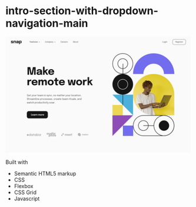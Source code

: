 # intro-section-with-dropdown-navigation-main
![desktop.png](desktop-design.jpg)

Built with

- Semantic HTML5 markup
- CSS 
- Flexbox
- CSS Grid
- Javascript

